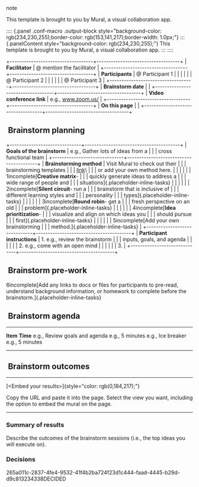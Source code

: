 note

This template is brought to you by Mural, a visual collaboration app.

:::: {.panel .conf-macro .output-block style="background-color: rgb(234,230,255);border-color: rgb(153,141,217);border-width: 1.0px;"}
::: {.panelContent style="background-color: rgb(234,230,255);"}
This template is brought to you by Mural, a visual collaboration app.
:::
::::

+-----------------------------------+-----------------------------------+
| **Facilitator**                   | @ mention the facilitator         |
+-----------------------------------+-----------------------------------+
| **Participants**                  | @ Participant 1                   |
|                                   |                                   |
|                                   | @ Participant 2                   |
|                                   |                                   |
|                                   | @ Participant 3                   |
+-----------------------------------+-----------------------------------+
| **Brainstorm date**               |                                   |
+-----------------------------------+-----------------------------------+
| **Video conference link**         | e.g., www.zoom.us/                |
+-----------------------------------+-----------------------------------+
| **On this page**                  |                                   |
+-----------------------------------+-----------------------------------+

##  Brainstorm planning

+------------------------------+----------------------------------------+
| **Goals of the brainstorm**  | e.g., Gather lots of ideas from a      |
|                              | cross functional team                  |
+------------------------------+----------------------------------------+
| **Brainstorming method**     | Visit Mural to check out their         |
|                              | brainstorming templates                |
|                              | [link](https://mural.co/templates)\    |
|                              | or add your own method here.           |
|                              |                                        |
|                              | 1incomplete[**Creative matrix**-       |
|                              | quickly generate ideas to address a    |
|                              | wide range of people and               |
|                              | situations]{.placeholder-inline-tasks} |
|                              |                                        |
|                              | 2incomplete[**Silent circuit**- run a  |
|                              | brainstorm that is inclusive of        |
|                              | different learning styles and          |
|                              | personality                            |
|                              | types]{.placeholder-inline-tasks}      |
|                              |                                        |
|                              | 3incomplete[**Round robin**- get a     |
|                              | fresh perspective on an old            |
|                              | problem]{.placeholder-inline-tasks}    |
|                              |                                        |
|                              | 4incomplete[**Idea prioritization**-   |
|                              | visualize and align on which ideas you |
|                              | should pursue                          |
|                              | first]{.placeholder-inline-tasks}      |
|                              |                                        |
|                              | 5incomplete[Add your own brainstorming |
|                              | method.]{.placeholder-inline-tasks}    |
+------------------------------+----------------------------------------+
| **Participant instructions** | 1.  e.g., review the brainstorm        |
|                              |     inputs, goals, and agenda          |
|                              |                                        |
|                              | 2.  e.g., come with an open mind       |
|                              |                                        |
|                              | 3.                                     |
+------------------------------+----------------------------------------+

##  Brainstorm pre-work

6incomplete[Add any links to docs or files for participants to pre-read,
understand background information, or homework to complete before the
brainstorm.]{.placeholder-inline-tasks}

##  Brainstorm agenda

  ------------------------------- -----------------
  **Item**                        **Time**
  e.g., Review goals and agenda   e.g., 5 minutes
  e.g., Ice breaker               e.g., 5 minutes
                                  
  ------------------------------- -----------------

##  Brainstorm outcomes

------------------------------------------------------------------------

[\<Embed your results\>]{style="color: rgb(0,184,217);"}

Copy the URL and paste it into the page. Select the view you want,
including the option to embed the mural on the page.

------------------------------------------------------------------------

### Summary of results

Describe the outcomes of the brainstorm sessions (i.e., the top ideas
you will execute on).

### Decisions

265a011c-2837-4fe4-9532-41f4b2ba724f23d1c444-faad-4445-b29d-d9c813234338DECIDED
